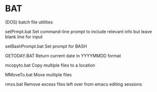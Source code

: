 # BAT
(DOS) batch file utilities

setPrmpt.bat  Set command-line prompt to include relevant info but leave blank line for input

setBashPrompt.bat Set prompt for BASH

GETODAY.BAT Return current date in YYYYMMDD format

mcopyto.bat Copy multiple files to a location

MMoveTo.bat Move multiple files

rmxs.bat  Remove excess files left over from emacs editing sessions
